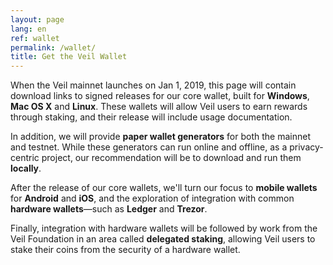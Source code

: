 ```yaml
---
layout: page
lang: en
ref: wallet
permalink: /wallet/
title: Get the Veil Wallet
---
```

When the Veil mainnet launches on Jan 1, 2019, this page will contain download links to signed releases for our core wallet, built for **Windows**, **Mac OS X** and **Linux**. These wallets will allow Veil users to earn rewards through staking, and their release will include usage documentation.

In addition, we will provide **paper wallet generators** for both the mainnet and testnet. While these generators can run online and offline, as a privacy-centric project, our recommendation will be to download and run them **locally**.

After the release of our core wallets, we'll turn our focus to **mobile wallets** for **Android** and **iOS**, and the exploration of integration with common **hardware wallets**—such as **Ledger** and **Trezor**.

Finally, integration with hardware wallets will be followed by work from the Veil Foundation in an area called **delegated staking**, allowing Veil users to stake their coins from the security of a hardware wallet.
